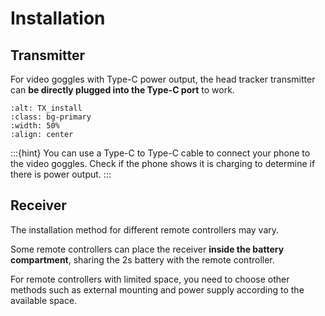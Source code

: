# Installation

## Transmitter

For video goggles with Type-C power output, the head tracker transmitter can **be directly plugged into the Type-C port** to work.

```{image} ../../_static/TX_install.jpg
:alt: TX_install
:class: bg-primary
:width: 50%
:align: center
```
:::{hint}
You can use a Type-C to Type-C cable to connect your phone to the video goggles. Check if the phone shows it is charging to determine if there is power output.
:::

## Receiver

The installation method for different remote controllers may vary.

Some remote controllers can place the receiver **inside the battery compartment**, sharing the 2s battery with the remote controller.  

For remote controllers with limited space, you need to choose other methods such as external mounting and power supply according to the available space.
